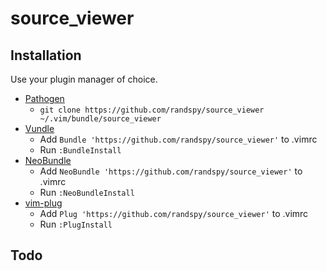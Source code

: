 # source_viewer

## Installation

Use your plugin manager of choice.

- [Pathogen](https://github.com/tpope/vim-pathogen)
  - `git clone https://github.com/randspy/source_viewer ~/.vim/bundle/source_viewer`
- [Vundle](https://github.com/gmarik/vundle)
  - Add `Bundle 'https://github.com/randspy/source_viewer'` to .vimrc
  - Run `:BundleInstall`
- [NeoBundle](https://github.com/Shougo/neobundle.vim)
  - Add `NeoBundle 'https://github.com/randspy/source_viewer'` to .vimrc
  - Run `:NeoBundleInstall`
- [vim-plug](https://github.com/junegunn/vim-plug)
  - Add `Plug 'https://github.com/randspy/source_viewer'` to .vimrc
  - Run `:PlugInstall`

## Todo


